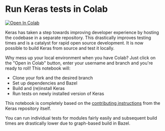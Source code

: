 # Run Keras tests in Colab

<a href="https://colab.research.google.com/github/AdityaKane2001/keras_build_test/blob/main/Keras_build_test_notebook.ipynb" target="_blank"><img src="https://colab.research.google.com/assets/colab-badge.svg" alt="Open In Colab"></a>

Keras has taken a step towards improving developer experience by hosting the codebase in a separate repository. This drastically improves testing times and is a catalyst for rapid open source development. It is now possible to build Keras from source and test it locally. 

Why mess up your local environment when you have Colab? Just click on the "Open in Colab" button, enter your username and branch and you're ready to roll! This notebook will:
- Clone your fork and the desired branch
- Set up dependencies and Bazel
- Build and (re)install Keras
- Run tests on newly installed version of Keras

This notebook is completely based on the [contributing instructions](https://github.com/keras-team/keras/blob/master/CONTRIBUTING.md#option-2-setup-a-local-environment) from the Keras repository itself.

You can run individual tests for modules fairly easily and subsequent build times are drastically lower due to graph-based build in Bazel. 
